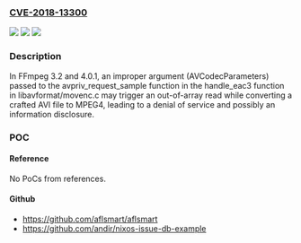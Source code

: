 ### [CVE-2018-13300](https://cve.mitre.org/cgi-bin/cvename.cgi?name=CVE-2018-13300)
![](https://img.shields.io/static/v1?label=Product&message=n%2Fa&color=blue)
![](https://img.shields.io/static/v1?label=Version&message=n%2Fa&color=blue)
![](https://img.shields.io/static/v1?label=Vulnerability&message=n%2Fa&color=brighgreen)

### Description

In FFmpeg 3.2 and 4.0.1, an improper argument (AVCodecParameters) passed to the avpriv_request_sample function in the handle_eac3 function in libavformat/movenc.c may trigger an out-of-array read while converting a crafted AVI file to MPEG4, leading to a denial of service and possibly an information disclosure.

### POC

#### Reference
No PoCs from references.

#### Github
- https://github.com/aflsmart/aflsmart
- https://github.com/andir/nixos-issue-db-example

